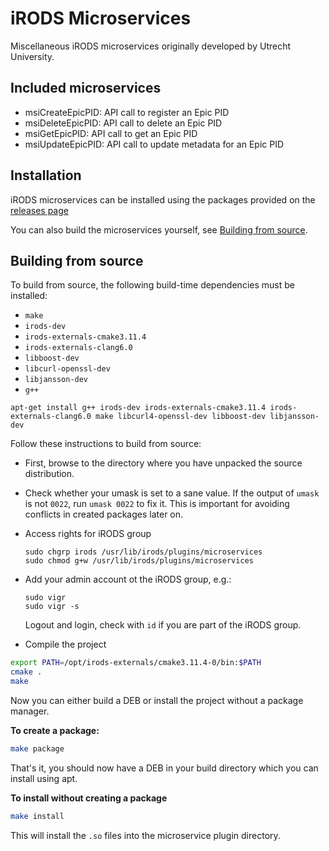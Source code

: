# iRODS Microservices
Miscellaneous iRODS microservices originally developed by Utrecht University.

## Included microservices
  * msiCreateEpicPID: API call to register an Epic PID
  * msiDeleteEpicPID: API call to delete an Epic PID
  * msiGetEpicPID: API call to get an Epic PID
  * msiUpdateEpicPID: API call to update metadata for an Epic PID

## Installation
iRODS microservices can be installed using the packages provided on the
[releases page](https://git.wur.nl/rdm-infrastructure/irods-microservices/-/releases)

You can also build the microservices yourself, see [Building from source](#building-from-source).

## Building from source
To build from source, the following build-time dependencies must be installed:

- `make`
- `irods-dev`
- `irods-externals-cmake3.11.4`
- `irods-externals-clang6.0`
- `libboost-dev`
- `libcurl-openssl-dev`
- `libjansson-dev`
- `g++`

```
apt-get install g++ irods-dev irods-externals-cmake3.11.4 irods-externals-clang6.0 make libcurl4-openssl-dev libboost-dev libjansson-dev
```

Follow these instructions to build from source:

- First, browse to the directory where you have unpacked the source
  distribution.

- Check whether your umask is set to a sane value. If the output of
  `umask` is not `0022`, run `umask 0022` to fix it. This is important
  for avoiding conflicts in created packages later on.

- Access rights for iRODS group
  ```
  sudo chgrp irods /usr/lib/irods/plugins/microservices
  sudo chmod g+w /usr/lib/irods/plugins/microservices
  ```

- Add your admin account ot the iRODS group, e.g.:
  ```
  sudo vigr
  sudo vigr -s
  ```
  Logout and login, check with `id` if you are part of the iRODS group.
  
- Compile the project
```bash
export PATH=/opt/irods-externals/cmake3.11.4-0/bin:$PATH
cmake .
make
```

Now you can either build a DEB or install the project without a package manager.

**To create a package:**
```bash
make package
```

That's it, you should now have a DEB in your build directory which you can install using apt.

**To install without creating a package**
```bash
make install
```

This will install the `.so` files into the microservice plugin directory.
